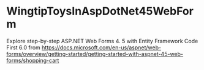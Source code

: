 # WingtipToysInAspDotNet45WebForm
Explore step-by-step ASP.NET Web Forms 4. 5 with Entity Framework Code First 6.0 from 
https://docs.microsoft.com/en-us/aspnet/web-forms/overview/getting-started/getting-started-with-aspnet-45-web-forms/shopping-cart